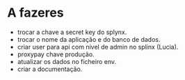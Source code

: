 # A fazeres

- trocar a chave a secret key do splynx.
- trocar o nome da aplicação e do banco de dados.
- criar user para api com nivel de admin no splinx (Lucia).
- proxypay chave produção.
- atualizar os dados no ficheiro env.
- criar a documentação.
